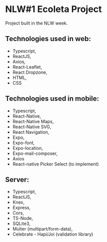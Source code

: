 # NLW#1 Ecoleta Project

Project built in the NLW week.

## Technologies used in web:

- Typescript,
- ReactJS,
- Axios,
- React-Leaflet,
- React Dropzone,
- HTML, 
- CSS

## Technologies used in mobile:

- Typescript,
- React-Native,
- React-Native Maps,
- React-Native SVG,
- React Navigation,
- Expo,
- Expo-font,
- Expo-location,
- Expo-mail-composer,
- Axios
- React-native Picker Select (to implement)

## Server:

- Typescript,
- ReactJS,
- Knex,
- Express,
- Cors,
- TS-Node,
- SQLite3,
- Multer (multipart/form-data),
- Celebrate - Hapi/Joi (validation library)